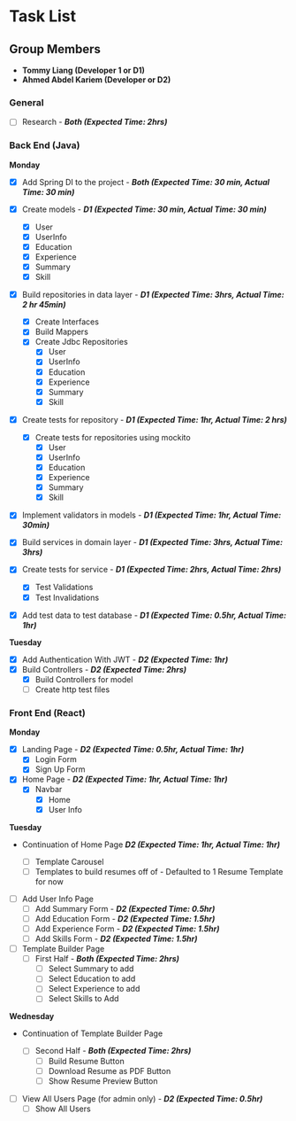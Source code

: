 # Task List

## Group Members

-   **Tommy Liang (Developer 1 or D1)**
-   **Ahmed Abdel Kariem (Developer or D2)**

### General

-   [ ] Research - **_Both (Expected Time: 2hrs)_**

### Back End (Java)

**Monday**

-   [x] Add Spring DI to the project - **_Both (Expected Time: 30 min, Actual Time: 30 min)_**
-   [x] Create models - **_D1 (Expected Time: 30 min, Actual Time: 30 min)_**
    -   [x] User
    -   [x] UserInfo
    -   [x] Education
    -   [x] Experience
    -   [x] Summary
    -   [x] Skill
-   [x] Build repositories in data layer - **_D1 (Expected Time: 3hrs, Actual Time: 2 hr 45min)_**
    -   [x] Create Interfaces
    -   [x] Build Mappers
    -   [x] Create Jdbc Repositories
        -   [x] User
        -   [x] UserInfo
        -   [x] Education
        -   [x] Experience
        -   [x] Summary
        -   [x] Skill
-   [x] Create tests for repository - **_D1 (Expected Time: 1hr, Actual Time: 2 hrs)_**
    -   [x] Create tests for repositories using mockito
        -   [x] User
        -   [x] UserInfo
        -   [x] Education
        -   [x] Experience
        -   [x] Summary
        -   [x] Skill
-   [x] Implement validators in models - **_D1 (Expected Time: 1hr, Actual Time: 30min)_**
-   [x] Build services in domain layer - **_D1 (Expected Time: 3hrs, Actual Time: 3hrs)_**

-   [x] Create tests for service - **_D1 (Expected Time: 2hrs, Actual Time: 2hrs)_**
    -   [x] Test Validations
    -   [x] Test Invalidations
-   [x] Add test data to test database - **_D1 (Expected Time: 0.5hr, Actual Time: 1hr)_**

**Tuesday**

-   [x] Add Authentication With JWT - **_D2 (Expected Time: 1hr)_**
-   [x] Build Controllers - **_D2 (Expected Time: 2hrs)_**
    -   [x] Build Controllers for model
    -   [ ] Create http test files

### Front End (React)

**Monday**

-   [x] Landing Page - **_D2 (Expected Time: 0.5hr, Actual Time: 1hr)_**
    -   [x] Login Form
    -   [x] Sign Up Form
-   [x] Home Page - **_D2 (Expected Time: 1hr, Actual Time: 1hr)_**
    -   [x] Navbar
        -   [x] Home
        -   [x] User Info

**Tuesday**

-   Continuation of Home Page **_D2 (Expected Time: 1hr, Actual Time: 1hr)_**

    -   [ ] Template Carousel
    -   [ ] Templates to build resumes off of - Defaulted to 1 Resume Template for now

-   [ ] Add User Info Page
    -   [ ] Add Summary Form - **_D2 (Expected Time: 0.5hr)_**
    -   [ ] Add Education Form - **_D2 (Expected Time: 1.5hr)_**
    -   [ ] Add Experience Form - **_D2 (Expected Time: 1.5hr)_**
    -   [ ] Add Skills Form - **_D2 (Expected Time: 1.5hr)_**
-   [ ] Template Builder Page
    -   [ ] First Half - **_Both (Expected Time: 2hrs)_**
        -   [ ] Select Summary to add
        -   [ ] Select Education to add
        -   [ ] Select Experience to add
        -   [ ] Select Skills to Add

**Wednesday**

-   Continuation of Template Builder Page

    -   [ ] Second Half - **_Both (Expected Time: 2hrs)_**
        -   [ ] Build Resume Button
        -   [ ] Download Resume as PDF Button
        -   [ ] Show Resume Preview Button

-   [ ] View All Users Page (for admin only) - **_D2 (Expected Time: 0.5hr)_**
    -   [ ] Show All Users
